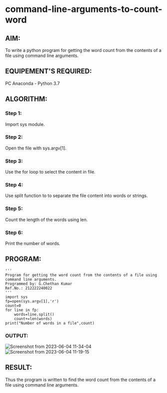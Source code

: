 # command-line-arguments-to-count-word
## AIM:
To write a python program for getting the word count from the contents of a file using command line arguments.
## EQUIPEMENT'S REQUIRED: 
PC
Anaconda - Python 3.7
## ALGORITHM: 
### Step 1:
Import sys module.

### Step 2: 
 Open the file with sys.argv[1].
 
### Step 3: 
Use the for loop to select the content in file.

### Step 4:  
Use split function to to separate the file content into words or strings.

### Step 5: 
Count the length of the words using len.

### Step 6: 
Print the number of words.

## PROGRAM:
```
'''
Program for getting the word count from the contents of a file using command line arguments.
Programmed by: G.Chethan Kumar
Ref.No.: 212222240022
'''
import sys
fp=open(sys.argv[1],'r')
count=0
for line in fp:
    words=line.split()
    count+=len(words)
print("Number of words in a file",count)

```
### OUTPUT:
![Screenshot from 2023-06-04 11-34-04](https://github.com/lokeshnarayanan/command-line-arguments-to-count-word/assets/119393019/5fab08a1-0441-4c66-a12e-3dbf4290925b)
![Screenshot from 2023-06-04 11-19-15](https://github.com/lokeshnarayanan/command-line-arguments-to-count-word/assets/119393019/ce3855b7-2c8b-4991-aa78-86c6e8b3983c)


## RESULT:
Thus the program is written to find the word count from the contents of a file using command line arguments.
